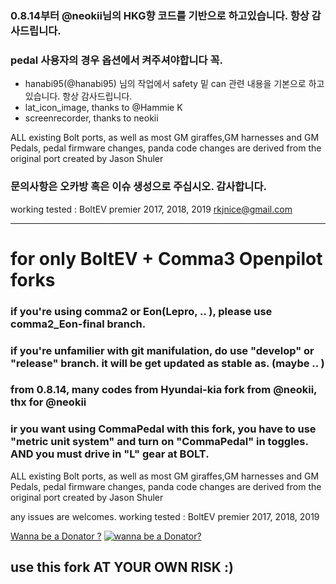 

### 0.8.14부터 @neokii님의 HKG향 코드를 기반으로 하고있습니다. 항상 감사드립니다.
### pedal 사용자의 경우 옵션에서 켜주셔야합니다 꼭.



- hanabi95(@hanabi95) 님의 작업에서 safety 밑 can 관련 내용을 기본으로 하고 있습니다. 항상 감사드립니다.
- lat_icon_image, thanks to @Hammie K 
- screenrecorder, thanks to neokii

ALL existing Bolt ports, as well as most GM giraffes,GM harnesses and GM Pedals, pedal firmware changes, panda code changes are derived from the original port created by Jason Shuler

### 문의사항은 오카방 혹은 이슈 생성으로 주십시오. 감사합니다.
working tested : BoltEV premier 2017, 2018, 2019
rkjnice@gmail.com

---
# for only  BoltEV + Comma3 Openpilot forks
### if you're using comma2 or Eon(Lepro, .. ), please use  comma2_Eon-final branch.
### if you're unfamilier with git manifulation, do use "develop" or "release" branch. it will be get updated as stable as. (maybe .. )
### from 0.8.14, many codes from Hyundai-kia fork from @neokii, thx for @neokii
### ir you want using CommaPedal with this fork, you have to use "metric unit system" and turn on "CommaPedal" in toggles. AND  you must drive in "L" gear at BOLT.

ALL existing Bolt ports, as well as most GM giraffes,GM harnesses and GM Pedals, pedal firmware changes, panda code changes are derived from the original port created by Jason Shuler

any issues are welcomes.
working tested : BoltEV premier 2017, 2018, 2019

[Wanna be a Donator ?](https://jc01rho.com/donation/) [![wanna be a Donator?](https://www.paypalobjects.com/en_US/i/btn/btn_donateCC_LG.gif)](https://jc01rho.com/donation/)

## use this fork AT YOUR OWN RISK :)
